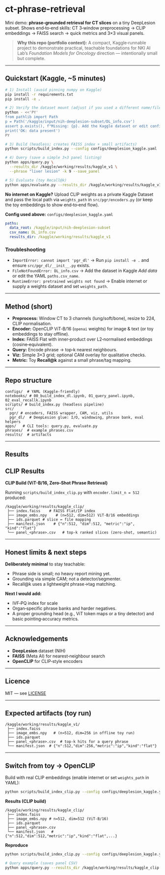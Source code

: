 # ct-phrase-retrieval

Mini demo: **phrase‑grounded retrieval for CT slices** on a tiny DeepLesion subset. Shows end‑to‑end skills: CT 3‑window preprocessing → CLIP embeddings → FAISS search → quick metrics and 3×3 visual panels.

> **Why this repo (portfolio context):** A compact, Kaggle‑runnable project to demonstrate practical, teachable foundations for NKI AI Lab’s *Foundation Models for Oncology* direction — intentionally small but complete.

---

## Quickstart (Kaggle, ~5 minutes)

```bash
# 1) Install (avoid pinning numpy on Kaggle)
pip install -r requirements.txt
pip install -e .

# 2) Verify the dataset mount (adjust if you used a different name/file)
python - <<'PY'
from pathlib import Path
p = Path('/kaggle/input/nih-deeplesion-subset/DL_info.csv')
assert p.exists(), f"Missing: {p}. Add the Kaggle dataset or edit configs/deeplesion_kaggle.yaml"
print('OK: data present')
PY

# 3) Build (headless; creates FAISS index + small artifacts)
python scripts/build_index.py --config configs/deeplesion_kaggle.yaml

# 4) Query (save a simple 3×3 panel listing)
python apps/query.py \
  --results_dir /kaggle/working/results/kaggle_v1 \
  --phrase "liver lesion" -k 9 --save_panel

# 5) Evaluate (toy Recall@k)
python apps/evaluate.py --results_dir /kaggle/working/results/kaggle_v1 -k 5
```

**No internet on Kaggle?** Upload CLIP weights as a private Kaggle Dataset and pass the local path via `weights_path` in `src/pgr/encoders.py` (or keep the toy embeddings to show end‑to‑end flow).

**Config used above:** `configs/deeplesion_kaggle.yaml`

```yaml
paths:
  data_root: /kaggle/input/nih-deeplesion-subset
  csv_name: DL_info.csv
  results_dir: /kaggle/working/results/kaggle_v1
```

### Troubleshooting

* `ImportError: cannot import 'pgr_dl'` → Run `pip install -e .` and ensure `src/pgr_dl/__init__.py` exists.
* `FileNotFoundError: DL_info.csv` → Add the dataset in Kaggle *Add data* or edit the YAML `paths.csv_name`.
* `RuntimeError: pretrained weights not found` → Enable internet or supply a weights dataset and set `weights_path`.

---

## Method (short)

* **Preprocess:** Window CT to 3 channels (lung/soft/bone), resize to 224, CLIP normalisation.
* **Encoder:** OpenCLIP ViT‑B/16 (`openai` weights) for image & text (or toy embeddings to stay offline).
* **Index:** FAISS Flat with inner‑product over L2‑normalised embeddings (cosine‑equivalent).
* **Query:** Encode phrase → top‑k nearest neighbours.
* **Viz:** Simple 3×3 grid; optional CAM overlay for qualitative checks.
* **Metric:** Toy **Recall@k** against a small phrase/tag mapping.

---

## Repo structure

```
configs/  # YAML (Kaggle‑friendly)
notebooks/ # 00_build_index_dl.ipynb, 01_query_panel.ipynb, 02_eval_recallk.ipynb
scripts/ # build_index.py (headless pipeline)
src/
  pgr/ # encoders, FAISS wrapper, CAM, viz, utils
  pgr_dl/  # DeepLesion glue: I/O, windowing, phrase bank, eval helpers
apps/   # CLI tools: query.py, evaluate.py
phrases/  # example_phrases.csv
results/  # artifacts 
```

---

## Results 





## CLIP Results

**CLIP Build (ViT-B/16, Zero-Shot Phrase Retrieval)**

Running `scripts/build_index_clip.py` with `encoder.limit_n = 512` produced:

```
/kaggle/working/results/kaggle_clip/
 ├── index.faiss    # FAISS Flat/IP index
 ├── image_embs.npy    # (n=512, dim=512) ViT-B/16 embeddings
 ├── ids.parquet # slice ↔ file mapping
 ├── manifest.json    # {"n":512, "dim":512, "metric":"ip", "kind":"flat"}
 └── panel_<phrase>.csv   # top-k ranked slices (zero-shot, semantic)
```

---

## Honest limits & next steps

**Deliberately minimal** to stay teachable:

* Phrase side is small; no heavy report mining yet.
* Grounding via simple CAM; not a detector/segmenter.
* Recall@k uses a lightweight phrase→tag matching.

**Next I would add:**

* IVF‑PQ index for scale
* Organ‑specific phrase banks and harder negatives.
* A proper grounding head (e.g., ViT token maps or a tiny detector) and basic pointing‑accuracy metrics.

---

## Acknowledgements

* **DeepLesion** dataset (NIH)
* **FAISS** (Meta AI) for nearest‑neighbour search
* **OpenCLIP** for CLIP‑style encoders

---

## Licence

MIT — see [LICENSE](LICENSE)

---

## Expected artifacts (toy run)

```
/kaggle/working/results/kaggle_v1/
 ├── index.faiss
 ├── image_embs.npy   # (n≈512, dim=256 in offline toy run)
 ├── ids.parquet
 ├── panel_<phrase>.csv  # top-k hits for a query phrase
 └── manifest.json  # {"n":512,"dim":256,"metric":"ip","kind":"flat"}
```

---

## Switch from toy → OpenCLIP

Build with real CLIP embeddings (enable internet or set `weights_path` in YAML):

```bash
python scripts/build_index_clip.py --config configs/deeplesion_kaggle.yaml
```

**Results (CLIP build)**

```
/kaggle/working/results/kaggle_clip/
 ├── index.faiss
 ├── image_embs.npy # n=512, dim=512 (ViT-B/16)
 ├── ids.parquet
 ├── panel_<phrase>.csv
 └── manifest.json   # {"n":512,"dim":512,"metric":"ip","kind":"flat",...}
```

**Reproduce**

```bash
python scripts/build_index_clip.py --config configs/deeplesion_kaggle.yaml

# Query example (saves panel CSV)
python apps/query.py --results_dir /kaggle/working/results/kaggle_clip --phrase "liver lesion" -k 9 --save_panel
```
